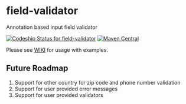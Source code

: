 # field-validator
Annotation based input field validator

[ ![Codeship Status for field-validator](https://codeship.com/projects/7210b2c0-5583-0134-f777-22a6c0c2c8dc/status?branch=master)](https://codeship.com/projects/172083)
[![Maven Central](https://maven-badges.herokuapp.com/maven-central/com.github.ahant-pabi/field-validator/badge.svg)](https://maven-badges.herokuapp.com/maven-central/com.github.ahant-pabi/field-validator)

Please see [WIKI](https://github.com/ahant-pabi/field-validator/wiki) for usage with examples.

## Future Roadmap
1. Support for other country for zip code and phone number validation
2. Support for user provided error messages
3. Support for user provided validators

